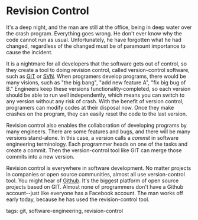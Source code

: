 # Revision Control

It's a deep night, and the man are still at the office, being in deep water over the crash program. Everything goes wrong. He don't ever know why the code cannot run as usual. Unfortunately, he have forgotten what he had changed, regardless of the changed must be of paramount importance to cause the incident.

It is a nightmare for all developers that the software gets out of control, so they create a tool to doing revision control, called version-control software, such as [GIT](https://en.wikipedia.org/wiki/Git) or [SVN](https://en.wikipedia.org/wiki/Apache_Subversion). When programers develop programs, there would be many visions, such as "the big bang", "add new feature A", "fix big bug of B." Engineers keep these versions functionality-completed, so each version should be able to run well independently, which means you can switch to any version without any risk of crash. With the benefit of version control, programers can modify codes at their disposal now. Once they make crashes on the program, they can easily reset the code to the last version.

Revision control also enables the collaboration of developing programs by many engineers. There are some features and bugs, and there will be many versions stand-alone. In this case, a version calls a *commit* in software engineering terminology. Each programmer heads on one of the tasks and create a commit. Then the version-control tool like GIT can merge those commits into a new version.

Revision control is everywhere in software development. No matter projects in companies or open source communities, almost all use version-control tool. You might hear of [Github](https://github.com/). It's the biggest platform of open source projects based on GIT. Almost none of programmers don't have a Github account--just like everyone has a Facebook account. The man works off early today, because he has used the revision-control tool.

tags: git, software-engineering, revision-control
